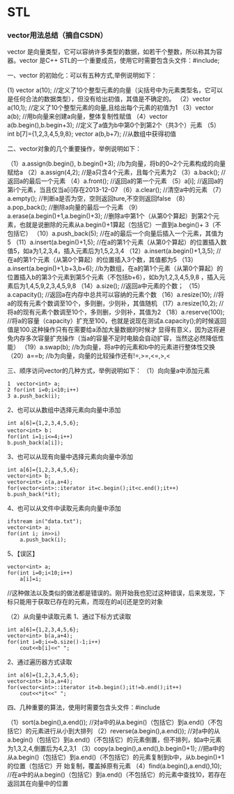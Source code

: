 # STL

### vector用法总结（摘自CSDN）

vector 是向量类型，它可以容纳许多类型的数据，如若干个整数，所以称其为容器。vector 是C++ STL的一个重要成员，使用它时需要包含头文件：#include<vector>;

一、vector 的初始化：可以有五种方式,举例说明如下：

(1) vector<int> a(10); //定义了10个整型元素的向量（尖括号中为元素类型名，它可以是任何合法的数据类型），但没有给出初值，其值是不确定的。
  （2）vector<int> a(10,1); //定义了10个整型元素的向量,且给出每个元素的初值为1
  （3）vector<int> a(b); //用b向量来创建a向量，整体复制性赋值
  （4）vector<int> a(b.begin(),b.begin+3); //定义了a值为b中第0个到第2个（共3个）元素
  （5）int b[7]={1,2,3,4,5,9,8};
    vector<int> a(b,b+7); //从数组中获得初值

二、vector对象的几个重要操作，举例说明如下：

（1）a.assign(b.begin(), b.begin()+3); //b为向量，将b的0~2个元素构成的向量赋给a
  （2）a.assign(4,2); //是a只含4个元素，且每个元素为2
  （3）a.back(); //返回a的最后一个元素
  （4）a.front(); //返回a的第一个元素
  （5）a[i]; //返回a的第i个元素，当且仅当a[i]存在2013-12-07
  （6）a.clear(); //清空a中的元素
  （7）a.empty(); //判断a是否为空，空则返回ture,不空则返回false
  （8）a.pop_back(); //删除a向量的最后一个元素
  （9）a.erase(a.begin()+1,a.begin()+3); //删除a中第1个（从第0个算起）到第2个元素，也就是说删除的元素从a.begin()+1算起（包括它）一直到a.begin()+     3（不包括它）
  （10）a.push_back(5); //在a的最后一个向量后插入一个元素，其值为5
  （11）a.insert(a.begin()+1,5); //在a的第1个元素（从第0个算起）的位置插入数值5，如a为1,2,3,4，插入元素后为1,5,2,3,4
  （12）a.insert(a.begin()+1,3,5); //在a的第1个元素（从第0个算起）的位置插入3个数，其值都为5
  （13）a.insert(a.begin()+1,b+3,b+6); //b为数组，在a的第1个元素（从第0个算起）的位置插入b的第3个元素到第5个元素（不包括b+6），如b为1,2,3,4,5,9,8     ，插入元素后为1,4,5,9,2,3,4,5,9,8
  （14）a.size(); //返回a中元素的个数；
  （15）a.capacity(); //返回a在内存中总共可以容纳的元素个数
  （16）a.resize(10); //将a的现有元素个数调至10个，多则删，少则补，其值随机
  （17）a.resize(10,2); //将a的现有元素个数调至10个，多则删，少则补，其值为2
  （18）a.reserve(100); //将a的容量（capacity）扩充至100，也就是说现在测试a.capacity();的时候返回值是100.这种操作只有在需要给a添加大量数据的时候才     显得有意义，因为这将避免内存多次容量扩充操作（当a的容量不足时电脑会自动扩容，当然这必然降低性能） 
  （19）a.swap(b); //b为向量，将a中的元素和b中的元素进行整体性交换
  （20）a==b; //b为向量，向量的比较操作还有!=,>=,<=,>,<

三、顺序访问vector的几种方式，举例说明如下：
（1）向向量a中添加元素

```
1  vector<int> a;
2 for(int i=0;i<10;i++)
3 a.push_back(i);
```

2、也可以从数组中选择元素向向量中添加

```
int a[6]={1,2,3,4,5,6};
vector<int> b；
for(int i=1;i<=4;i++)
b.push_back(a[i]);
```

3、也可以从现有向量中选择元素向向量中添加

```
int a[6]={1,2,3,4,5,6};
vector<int> b;
vector<int> c(a,a+4);
for(vector<int>::iterator it=c.begin();it<c.end();it++)
b.push_back(*it);
```

4、也可以从文件中读取元素向向量中添加

```
ifstream in("data.txt");
vector<int> a;
for(int i; in>>i)
    a.push_back(i);
```

5、【误区】

```
vector<int> a;
for(int i=0;i<10;i++)
    a[i]=i;
```

//这种做法以及类似的做法都是错误的。刚开始我也犯过这种错误，后来发现，下标只能用于获取已存在的元素，而现在的a[i]还是空的对象

（2）从向量中读取元素
1、通过下标方式读取

```
int a[6]={1,2,3,4,5,6};
vector<int> b(a,a+4);
for(int i=0;i<=b.size()-1;i++)
    cout<<b[i]<<" ";
```

2、通过遍历器方式读取

```
int a[6]={1,2,3,4,5,6};
vector<int> b(a,a+4);
for(vector<int>::iterator it=b.begin();it!=b.end();it++)
    cout<<*it<<" ";
```

四、几种重要的算法，使用时需要包含头文件：#include<algorithm>

（1）sort(a.begin(),a.end()); //对a中的从a.begin()（包括它）到a.end()（不包括它）的元素进行从小到大排列
（2）reverse(a.begin(),a.end()); //对a中的从a.begin()（包括它）到a.end()（不包括它）的元素倒置，但不排列，如a中元素为1,3,2,4,倒置后为4,2,3,1
（3）copy(a.begin(),a.end(),b.begin()+1); //把a中的从a.begin()（包括它）到a.end()（不包括它）的元素复制到b中，从b.begin()+1的位置（包括它）开     始复制，覆盖掉原有元素
（4）find(a.begin(),a.end(),10); //在a中的从a.begin()（包括它）到a.end()（不包括它）的元素中查找10，若存在返回其在向量中的位置
